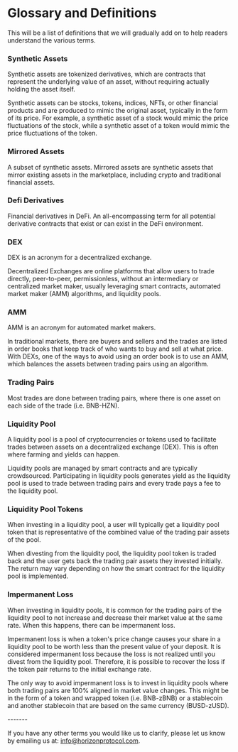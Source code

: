# Glossary and Definitions

This will be a list of definitions that we will gradually add on to help readers understand the various terms.

### Synthetic Assets

Synthetic assets are tokenized derivatives, which are contracts that represent the underlying value of an asset, without requiring actually holding the asset itself.

Synthetic assets can be stocks, tokens, indices, NFTs, or other financial products and are produced to mimic the original asset, typically in the form of its price. For example, a synthetic asset of a stock would mimic the price fluctuations of the stock, while a synthetic asset of a token would mimic the price fluctuations of the token.

### Mirrored Assets

A subset of synthetic assets. Mirrored assets are synthetic assets that mirror existing assets in the marketplace, including crypto and traditional financial assets.

### Defi Derivatives

Financial derivatives in DeFi. An all-encompassing term for all potential derivative contracts that exist or can exist in the DeFi environment.

### DEX

DEX is an acronym for a decentralized exchange.&#x20;

Decentralized Exchanges are online platforms that allow users to trade directly, peer-to-peer, permissionless, without an intermediary or centralized market maker, usually leveraging smart contracts, automated market maker (AMM) algorithms, and liquidity pools.

### AMM

AMM is an acronym for automated market makers.

In traditional markets, there are buyers and sellers and the trades are listed in order books that keep track of who wants to buy and sell at what price. With DEXs, one of the ways to avoid using an order book is to use an AMM, which balances the assets between trading pairs using an algorithm.

### Trading Pairs

Most trades are done between trading pairs, where there is one asset on each side of the trade (i.e. BNB-HZN).&#x20;

### Liquidity Pool

A liquidity pool is a pool of cryptocurrencies or tokens used to facilitate trades between assets on a decentralized exchange (DEX). This is often where farming and yields can happen.

Liquidity pools are managed by smart contracts and are typically crowdsourced. Participating in liquidity pools generates yield as the liquidity pool is used to trade between trading pairs and every trade pays a fee to the liquidity pool.

### Liquidity Pool Tokens

When investing in a liquidity pool, a user will typically get a liquidity pool token that is representative of the combined value of the trading pair assets of the pool.&#x20;

When divesting from the liquidity pool, the liquidity pool token is traded back and the user gets back the trading pair assets they invested initially. The return may vary depending on how the smart contract for the liquidity pool is implemented.

### Impermanent Loss

When investing in liquidity pools, it is common for the trading pairs of the liquidity pool to not increase and decrease their market value at the same rate. When this happens, there can be impermanent loss.

Impermanent loss is when a token's price change causes your share in a liquidity pool to be worth less than the present value of your deposit. It is considered impermanent loss because the loss is not realized until you divest from the liquidity pool. Therefore, it is possible to recover the loss if the token pair returns to the initial exchange rate.

The only way to avoid impermanent loss is to invest in liquidity pools where both trading pairs are 100% aligned in market value changes. This might be in the form of a token and wrapped token (i.e. BNB-zBNB) or a stablecoin and another stablecoin that are based on the same currency (BUSD-zUSD).

\-------

If you have any other terms you would like us to clarify, please let us know by emailing us at: info@horizonprotocol.com.
